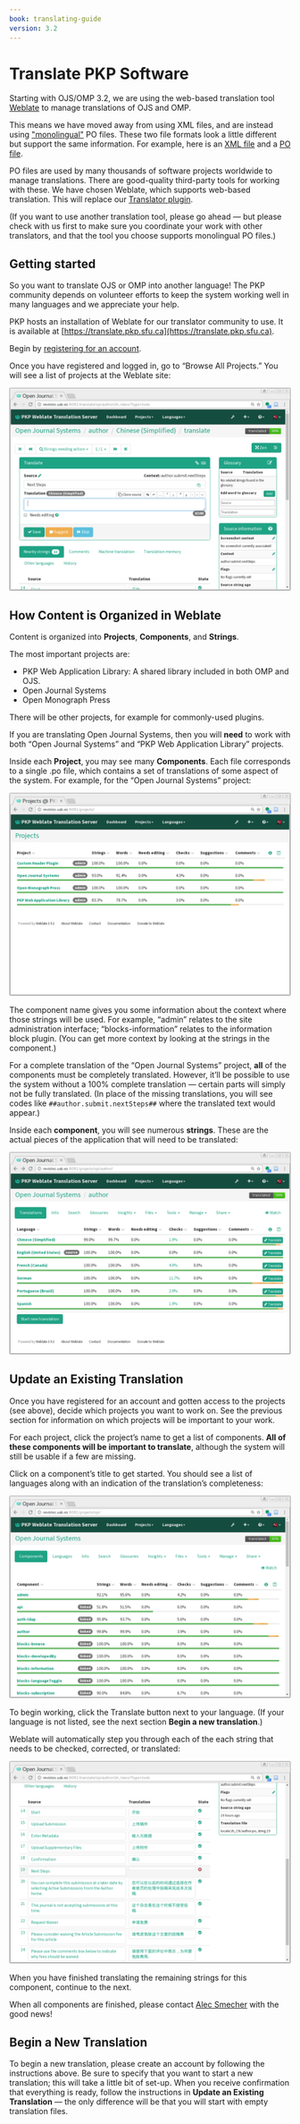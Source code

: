 ```yaml
---
book: translating-guide
version: 3.2
---
```

# Translate PKP Software

Starting with OJS/OMP 3.2, we are using the web-based translation tool [Weblate](https://weblate.org) to manage translations of OJS and OMP.

This means we have moved away from using XML files, and are instead using ["monolingual"](https://docs.weblate.org/en/latest/formats.html) PO files. These two file formats look a little different but support the same information. For example, here is an [XML file](https://github.com/pkp/pkp-lib/blob/stable-3_1_2/locale/en_US/common.xml) and a [PO file](https://github.com/pkp/pkp-lib/blob/master/locale/en_US/common.po).

PO files are used by many thousands of software projects worldwide to manage translations. There are good-quality third-party tools for working with these. We have chosen Weblate, which supports web-based translation. This will replace our [Translator plugin](https://github.com/pkp/translator/).

(If you want to use another translation tool, please go ahead — but please check with us first to make sure you coordinate your work with other translators, and that the tool you choose supports monolingual PO files.)

## Getting started

So you want to translate OJS or OMP into another language! The PKP community depends on volunteer efforts to keep the system working well in many languages and we appreciate your help.

PKP hosts an installation of Weblate for our translator community to use. It is available at [https://translate.pkp.sfu.ca](https://translate.pkp.sfu.ca).

Begin by [registering for an account](https://translate.pkp.sfu.ca).

Once you have registered and logged in, go to “Browse All Projects.” You will see a list of projects at the Weblate site:

![](./assets/translating-guide-weblate-projects.png)

## How Content is Organized in Weblate

Content is organized into **Projects**, **Components**, and **Strings**.

The most important projects are:
* PKP Web Application Library: A shared library included in both OMP and OJS.
* Open Journal Systems
* Open Monograph Press

There will be other projects, for example for commonly-used plugins.

If you are translating Open Journal Systems, then you will **need** to work with both “Open Journal Systems” and “PKP Web Application Library” projects.

Inside each **Project**, you may see many **Components**. Each file corresponds to a single .po file, which contains a set of translations of some aspect of the system. For example, for the “Open Journal Systems” project:

![](./assets/translating-guide-weblate-components.png)

The component name gives you some information about the context where those strings will be used. For example, “admin” relates to the site administration interface; “blocks-information” relates to the information block plugin. (You can get more context by looking at the strings in the component.)

For a complete translation of the “Open Journal Systems” project, **all** of the components must be completely translated. However, it’ll be possible to use the system without a 100% complete translation — certain parts will simply not be fully translated. (In place of the missing translations, you will see codes like `##author.submit.nextSteps##` where the translated text would appear.)

Inside each **component**, you will see numerous **strings**. These are the actual pieces of the application that will need to be translated:

![](./assets/translating-guide-weblate-strings.png)

## Update an Existing Translation

Once you have registered for an account and gotten access to the projects (see above), decide which projects you want to work on. See the previous section for information on which projects will be important to your work.

For each project, click the project’s name to get a list of components. **All of these components will be important to translate**, although the system will still be usable if a few are missing.

Click on a component’s title to get started. You should see a list of languages along with an indication of the translation’s completeness:

![](./assets/translating-guide-weblate-update-translation.png)

To begin working, click the Translate button next to your language. (If your language is not listed, see the next section **Begin a new translation**.)

Weblate will automatically step you through each of the each string that needs to be checked, corrected, or translated:

![](./assets/translating-guide-weblate-translate-string.png)

When you have finished translating the remaining strings for this component, continue to the next.

When all components are finished, please contact [Alec Smecher](mailto:alec@smecher.bc.ca) with the good news!

## Begin a New Translation

To begin a new translation, please create an account by following the instructions above. Be sure to specify that you want to start a new translation; this will take a little bit of set-up. When you receive confirmation that everything is ready, follow the instructions in **Update an Existing Translation** — the only difference will be that you will start with empty translation files.
